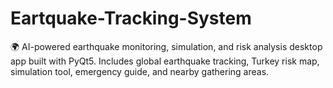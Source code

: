 # Eartquake-Tracking-System
🌍 AI-powered earthquake monitoring, simulation, and risk analysis desktop app built with PyQt5. Includes global earthquake tracking, Turkey risk map, simulation tool, emergency guide, and nearby gathering areas.
